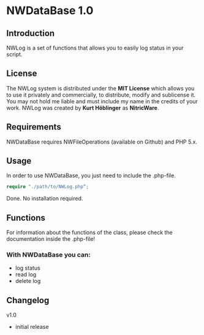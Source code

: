 # NWDataBase 1.0
## Introduction
NWLog is a set of functions that allows you to easily log status in your script.
## License
The NWLog system is distributed under the **MIT License** which allows you to use it privately and commercially, to distribute, modify and sublicense it. You may not hold me liable and must include my name in the credits of your work.
NWLog was created by **Kurt Höblinger** as **NitricWare**.
## Requirements
NWDataBase requires NWFileOperations (available on Github) and PHP 5.x.
## Usage
In order to use NWDataBase, you just need to include the .php-file.
```php
require "./path/to/NWLog.php“;
```
Done. No installation required.
## Functions
For information about the functions of the class, please check the documentation inside the .php-file!
### With NWDataBase you can:
* log status
* read log
* delete log
## Changelog
v1.0
- initial release